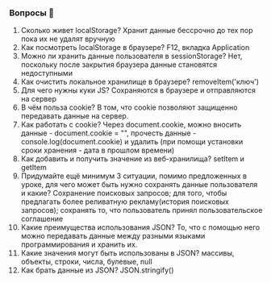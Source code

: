 ### Вопросы 💎

1. Сколько живет localStorage?
Хранит данные бессрочно до тех пор пока их не удалят вручную
2. Как посмотреть localStorage в браузере?
F12, вкладка Application
3. Можно ли хранить данные пользователя в sessionStorage?
Нет, поскольку после закрытия браузера данные становятся недоступными
4. Как очистить локальное хранилище в браузере?
removeItem('ключ')
5. Для чего нужны куки JS?
Сохраняются в браузере и отправляются на сервер
6. В чём польза cookie?
В том, что cookie позволяют защищенно передавать данные на сервер.
7. Как работать с cookie?
Через document.cookie, можно вносить данные - document.cookie = "", прочесть данные - console.log(document.cookie) и удалить (при помощи установки сроки хранения - дата в прошлом времени) 
8. Как добавить и получить значение из веб-хранилища? 
setItem и getItem
9. Придумайте ещё минимум 3 ситуации, помимо предложенных в уроке, для чего может быть нужно сохранять данные пользователя и какие? 
Сохранение поисковых запросов; для того, чтобы предлагать более реливатную рекламу(история поисковых запросов); сохранять то, что пользователь принял пользовательское соглашение 
10. Какие преимущества использования JSON?
То, что с помощью него можно передавать данные между разными языками программирования и хранить их.
11. Какие значения могут быть использованы в JSON?
массивы, объекты, строки, числа, булевые, null
12. Как брать данные из JSON?
JSON.stringify() 